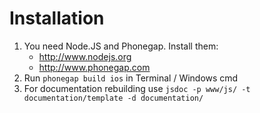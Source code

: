Installation
============
1. You need Node.JS and Phonegap. Install them:  
    * http://www.nodejs.org  
    * http://www.phonegap.com  
2. Run <code>phonegap build ios</code> in Terminal / Windows cmd
3. For documentation rebuilding use <code>jsdoc -p www/js/ -t documentation/template -d documentation/</code> 